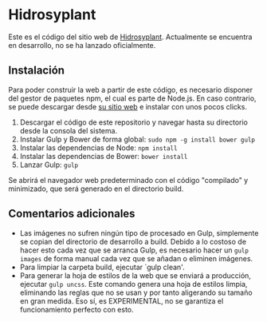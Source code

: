 # Hidrosyplant

Este es el código del sitio web de [Hidrosyplant](http://hidrosyplant.es/beta). Actualmente se encuentra en desarrollo, no se ha lanzado oficialmente.

## Instalación

Para poder construir la web a partir de este código, es necesario disponer del gestor de paquetes npm, el cual es parte de Node.js. En caso contrario, se puede descargar desde [su sitio web](http://nodejs.org/) e instalar con unos pocos clicks.

1. Descargar el código de este repositorio y navegar hasta su directorio desde la consola del sistema.
2. Instalar Gulp y Bower de forma global: `sudo npm -g install bower gulp`
3. Instalar las dependencias de Node: `npm install`
4. Instalar las dependencias de Bower: `bower install`
5. Lanzar Gulp: `gulp`

Se abrirá el navegador web predeterminado con el código "compilado" y minimizado, que será generado en el directorio build.

## Comentarios adicionales

- Las imágenes no sufren ningún tipo de procesado en Gulp, simplemente se copian del directorio de desarrollo a build. Debido a lo costoso de hacer esto cada vez que se arranca Gulp, es necesario hacer un `gulp images` de forma manual cada vez que se añadan o eliminen imágenes.
- Para limpiar la carpeta build, ejecutar `gulp clean'.
- Para generar la hoja de estilos de la web que se enviará a producción, ejecutar `gulp uncss`. Este comando genera una hoja de estilos limpia, eliminando las reglas que no se usan y por tanto aligerando su tamaño en gran medida. Eso sí, es EXPERIMENTAL, no se garantiza el funcionamiento perfecto con esto.

